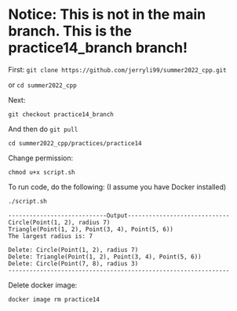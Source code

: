 # Notice: This is not in the main branch. This is the practice14_branch branch!

First: ```git clone https://github.com/jerryli99/summer2022_cpp.git```

or ```cd summer2022_cpp```

Next:
```
git checkout practice14_branch
```

And then do ```git pull``` 

```
cd summer2022_cpp/practices/practice14
```

Change permission:
```
chmod u+x script.sh
```

To run code, do the following: (I assume you have Docker installed)
```bash
./script.sh
```

```
----------------------------Output-----------------------------
Circle(Point(1, 2), radius 7)
Triangle(Point(1, 2), Point(3, 4), Point(5, 6))
The largest radius is: 7

Delete: Circle(Point(1, 2), radius 7)
Delete: Triangle(Point(1, 2), Point(3, 4), Point(5, 6))
Delete: Circle(Point(7, 8), radius 3)
---------------------------------------------------------------
```

Delete docker image:
```
docker image rm practice14
```
